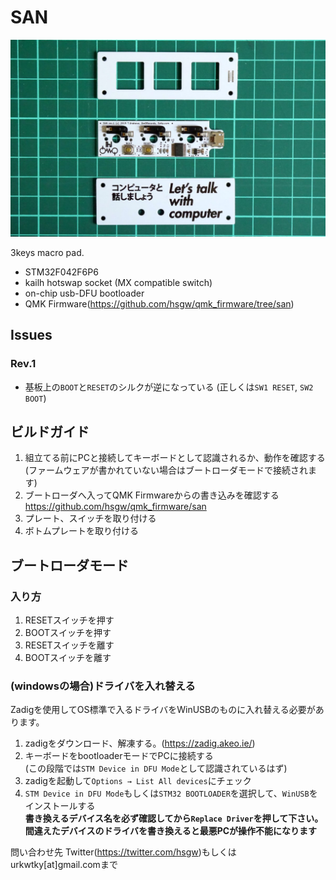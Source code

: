 SAN 
=======================================

![san.JPG](san.JPG)

3keys macro pad.
- STM32F042F6P6
- kailh hotswap socket (MX compatible switch)
- on-chip usb-DFU bootloader
- QMK Firmware(https://github.com/hsgw/qmk_firmware/tree/san)

## Issues
### Rev.1
- 基板上の`BOOT`と`RESET`のシルクが逆になっている
(正しくは`SW1 RESET`, `SW2 BOOT`)

## ビルドガイド
1. 組立てる前にPCと接続してキーボードとして認識されるか、動作を確認する
(ファームウェアが書かれていない場合はブートローダモードで接続されます)
2. ブートローダへ入ってQMK Firmwareからの書き込みを確認する
https://github.com/hsgw/qmk_firmware/san
3. プレート、スイッチを取り付ける
4. ボトムプレートを取り付ける

## ブートローダモード
### 入り方
1. RESETスイッチを押す
2. BOOTスイッチを押す
3. RESETスイッチを離す
4. BOOTスイッチを離す

### (windowsの場合)ドライバを入れ替える
Zadigを使用してOS標準で入るドライバをWinUSBのものに入れ替える必要があります。
1. zadigをダウンロード、解凍する。(https://zadig.akeo.ie/)
2. キーボードをbootloaderモードでPCに接続する   
(この段階では```STM Device in DFU Mode```として認識されているはず)
3. zadigを起動して```Options → List All devices```にチェック
4. ```STM Device in DFU Mode```もしくは```STM32 BOOTLOADER```を選択して、```WinUSB```をインストールする   
**書き換えるデバイス名を必ず確認してから```Replace Driver```を押して下さい。**   
**間違えたデバイスのドライバを書き換えると最悪PCが操作不能になります**

問い合わせ先
Twitter(https://twitter.com/hsgw)もしくはurkwtky[at]gmail.comまで